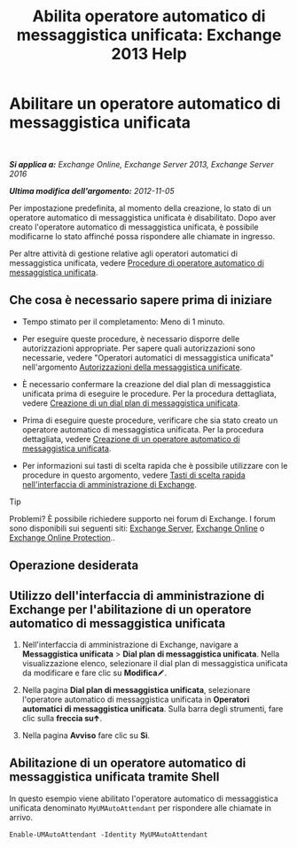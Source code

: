 ﻿---
title: 'Abilita operatore automatico di messaggistica unificata: Exchange 2013 Help'
TOCTitle: Abilitare un operatore automatico di messaggistica unificata
ms:assetid: 16667a8f-50ab-4bb8-9a05-0389511974b1
ms:mtpsurl: https://technet.microsoft.com/it-it/library/Aa996379(v=EXCHG.150)
ms:contentKeyID: 50480107
ms.date: 05/22/2018
mtps_version: v=EXCHG.150
ms.translationtype: MT
---

# Abilitare un operatore automatico di messaggistica unificata

 

_**Si applica a:** Exchange Online, Exchange Server 2013, Exchange Server 2016_

_**Ultima modifica dell'argomento:** 2012-11-05_

Per impostazione predefinita, al momento della creazione, lo stato di un operatore automatico di messaggistica unificata è disabilitato. Dopo aver creato l'operatore automatico di messaggistica unificata, è possibile modificarne lo stato affinché possa rispondere alle chiamate in ingresso.

Per altre attività di gestione relative agli operatori automatici di messaggistica unificata, vedere [Procedure di operatore automatico di messaggistica unificata](um-auto-attendant-procedures-exchange-2013-help.md).

## Che cosa è necessario sapere prima di iniziare

  - Tempo stimato per il completamento: Meno di 1 minuto.

  - Per eseguire queste procedure, è necessario disporre delle autorizzazioni appropriate. Per sapere quali autorizzazioni sono necessarie, vedere "Operatori automatici di messaggistica unificata" nell'argomento [Autorizzazioni della messaggistica unificate](unified-messaging-permissions-exchange-2013-help.md).

  - È necessario confermare la creazione del dial plan di messaggistica unificata prima di eseguire le procedure. Per la procedura dettagliata, vedere [Creazione di un dial plan di messaggistica unificata](create-a-um-dial-plan-exchange-2013-help.md).

  - Prima di eseguire queste procedure, verificare che sia stato creato un operatore automatico di messaggistica unificata. Per la procedura dettagliata, vedere [Creazione di un operatore automatico di messaggistica unificata](create-a-um-auto-attendant-exchange-2013-help.md).

  - Per informazioni sui tasti di scelta rapida che è possibile utilizzare con le procedure in questo argomento, vedere [Tasti di scelta rapida nell'interfaccia di amministrazione di Exchange](keyboard-shortcuts-in-the-exchange-admin-center-exchange-online-protection-help.md).


> [!TIP]
> Problemi? È possibile richiedere supporto nei forum di Exchange. I forum sono disponibili sui seguenti siti: <A href="https://go.microsoft.com/fwlink/p/?linkid=60612">Exchange Server</A>, <A href="https://go.microsoft.com/fwlink/p/?linkid=267542">Exchange Online</A> o <A href="https://go.microsoft.com/fwlink/p/?linkid=285351">Exchange Online Protection</A>..



## Operazione desiderata

## Utilizzo dell'interfaccia di amministrazione di Exchange per l'abilitazione di un operatore automatico di messaggistica unificata

1.  Nell'interfaccia di amministrazione di Exchange, navigare a **Messaggistica unificata** \> **Dial plan di messaggistica unificata**. Nella visualizzazione elenco, selezionare il dial plan di messaggistica unificata da modificare e fare clic su **Modifica**![Icona Modifica](images/JJ218640.6f53ccb2-1f13-4c02-bea0-30690e6ea71d(EXCHG.150).gif "Icona Modifica").

2.  Nella pagina **Dial plan di messaggistica unificata**, selezionare l'operatore automatico di messaggistica unificata in **Operatori automatici di messaggistica unificata**. Sulla barra degli strumenti, fare clic sulla **freccia su**![Icona Freccia in su](images/JJ150576.1732c727-328b-4a1a-b84d-6d7252c7dcab(EXCHG.150).gif "Icona Freccia in su").

3.  Nella pagina **Avviso** fare clic su **Sì**.

## Abilitazione di un operatore automatico di messaggistica unificata tramite Shell

In questo esempio viene abilitato l'operatore automatico di messaggistica unificata denominato `MyUMAutoAttendant` per rispondere alle chiamate in arrivo.

    Enable-UMAutoAttendant -Identity MyUMAutoAttendant

